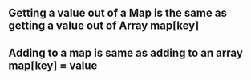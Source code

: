 ## Getting a value out of a Map is the same as getting a value out of Array map[key]

## Adding to a map is same as adding to an array map[key] = value 
